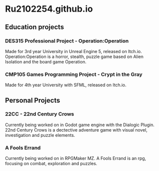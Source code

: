 # Ru2102254.github.io

## Education projects

### DES315 Professional Project - Operation:Operation
Made for 3rd year University in Unreal Engine 5, released on Itch.io. Operation:Operation is a horror, stealth, puzzle game based on Alien Isolation and the board game Operation.

### CMP105 Games Programming Project - Crypt in the Gray
Made for 4th year University with SFML, released on Itch.io.

## Personal Projects

### 22CC - 22nd Century Crows
Currently being worked on in Godot game engine with the Dialogic Plugin. 22nd Century Crows is a dectective adventure game with visual novel, investigation and puzzle elements.

### A Fools Errand
Currently being worked on in RPGMaker MZ. A Fools Errand is an rpg, focusing on combat, exploration and puzzles.

### 
